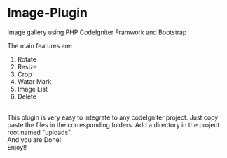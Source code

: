 # Image-Plugin
Image gallery using PHP CodeIgniter Framwork and Bootstrap

The main features are:<br>
1. Rotate<br>
2. Resize<br>
3. Crop<br>
4. Watar Mark<br>
5. Image List<br>
6. Delete<br>
<br>
This plugin is very easy to integrate to any codeIgniter project. Just copy paste the files in the corresponding folders.
Add a directory in the project root named "uploads".<br>
And you are Done!<br>
Enjoy!!
